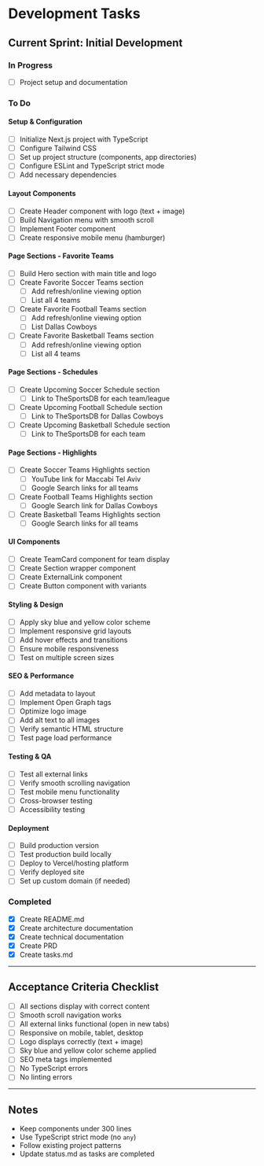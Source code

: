 # Development Tasks

## Current Sprint: Initial Development

### In Progress
- [ ] Project setup and documentation

### To Do

#### Setup & Configuration
- [ ] Initialize Next.js project with TypeScript
- [ ] Configure Tailwind CSS
- [ ] Set up project structure (components, app directories)
- [ ] Configure ESLint and TypeScript strict mode
- [ ] Add necessary dependencies

#### Layout Components
- [ ] Create Header component with logo (text + image)
- [ ] Build Navigation menu with smooth scroll
- [ ] Implement Footer component
- [ ] Create responsive mobile menu (hamburger)

#### Page Sections - Favorite Teams
- [ ] Build Hero section with main title and logo
- [ ] Create Favorite Soccer Teams section
  - [ ] Add refresh/online viewing option
  - [ ] List all 4 teams
- [ ] Create Favorite Football Teams section
  - [ ] Add refresh/online viewing option
  - [ ] List Dallas Cowboys
- [ ] Create Favorite Basketball Teams section
  - [ ] Add refresh/online viewing option
  - [ ] List all 4 teams

#### Page Sections - Schedules
- [ ] Create Upcoming Soccer Schedule section
  - [ ] Link to TheSportsDB for each team/league
- [ ] Create Upcoming Football Schedule section
  - [ ] Link to TheSportsDB for Dallas Cowboys
- [ ] Create Upcoming Basketball Schedule section
  - [ ] Link to TheSportsDB for each team

#### Page Sections - Highlights
- [ ] Create Soccer Teams Highlights section
  - [ ] YouTube link for Maccabi Tel Aviv
  - [ ] Google Search links for all teams
- [ ] Create Football Teams Highlights section
  - [ ] Google Search link for Dallas Cowboys
- [ ] Create Basketball Teams Highlights section
  - [ ] Google Search links for all teams

#### UI Components
- [ ] Create TeamCard component for team display
- [ ] Create Section wrapper component
- [ ] Create ExternalLink component
- [ ] Create Button component with variants

#### Styling & Design
- [ ] Apply sky blue and yellow color scheme
- [ ] Implement responsive grid layouts
- [ ] Add hover effects and transitions
- [ ] Ensure mobile responsiveness
- [ ] Test on multiple screen sizes

#### SEO & Performance
- [ ] Add metadata to layout
- [ ] Implement Open Graph tags
- [ ] Optimize logo image
- [ ] Add alt text to all images
- [ ] Verify semantic HTML structure
- [ ] Test page load performance

#### Testing & QA
- [ ] Test all external links
- [ ] Verify smooth scrolling navigation
- [ ] Test mobile menu functionality
- [ ] Cross-browser testing
- [ ] Accessibility testing

#### Deployment
- [ ] Build production version
- [ ] Test production build locally
- [ ] Deploy to Vercel/hosting platform
- [ ] Verify deployed site
- [ ] Set up custom domain (if needed)

### Completed
- [x] Create README.md
- [x] Create architecture documentation
- [x] Create technical documentation
- [x] Create PRD
- [x] Create tasks.md

---

## Acceptance Criteria Checklist

- [ ] All sections display with correct content
- [ ] Smooth scroll navigation works
- [ ] All external links functional (open in new tabs)
- [ ] Responsive on mobile, tablet, desktop
- [ ] Logo displays correctly (text + image)
- [ ] Sky blue and yellow color scheme applied
- [ ] SEO meta tags implemented
- [ ] No TypeScript errors
- [ ] No linting errors

---

## Notes

- Keep components under 300 lines
- Use TypeScript strict mode (no `any`)
- Follow existing project patterns
- Update status.md as tasks are completed

